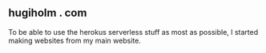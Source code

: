 ## hugiholm . com

To be able to use the herokus serverless stuff as most as possible, I started making websites from my main website.
